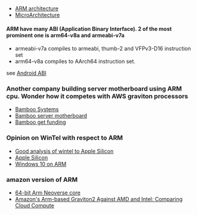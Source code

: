 
###
* [ARM architecture](https://en.wikipedia.org/wiki/ARM_architecture)
* [MicroArchitecture](https://en.wikipedia.org/wiki/List_of_ARM_microarchitectures)

#### ARM have many ABI (Application Binary Interface). 2 of the most prominent one is arm64-v8a and armeabi-v7a
* armeabi-v7a compiles to armeabi, thumb-2 and VFPv3-D16 instruction set
* arm64-v8a compiles to AArch64 instruction set.

see [Android ABI](https://developer.android.com/ndk/guides/abis)


### Another company building server motherboard using ARM cpu.  Wonder how it competes with AWS graviton processors

* [Bamboo Systems](https://bamboosystems.io/)
* [Bamboo server motherboard](https://www.networkworld.com/article/3490385/bamboo-systems-redesigns-server-motherboards-for-greater-performance.html)
* [Bamboo get funding](https://www.hpcwire.com/off-the-wire/kaleao-closes-4-5m-funding-round-restructures-as-bamboo-systems-backs-arm-server-architecture/)


### Opinion on WinTel with respect to ARM
* [Good analysis of wintel to Apple Silicon](https://mondaynote.com/apple-silicon-the-passing-of-wintel-79a5ef66ad2b)
* [Apple Silicon](https://mondaynote.com/apple-silicon-at-wwdc-b37264343971)
* [Windows 10 on ARM](https://docs.microsoft.com/en-us/windows/uwp/porting/apps-on-arm)


### amazon version of ARM
* [64-bit Arm Neoverse core](https://aws.amazon.com/ec2/graviton/)    
* [Amazon's Arm-based Graviton2 Against AMD and Intel: Comparing Cloud Compute](https://www.anandtech.com/show/15578/cloud-clash-amazon-graviton2-arm-against-intel-and-amd)
